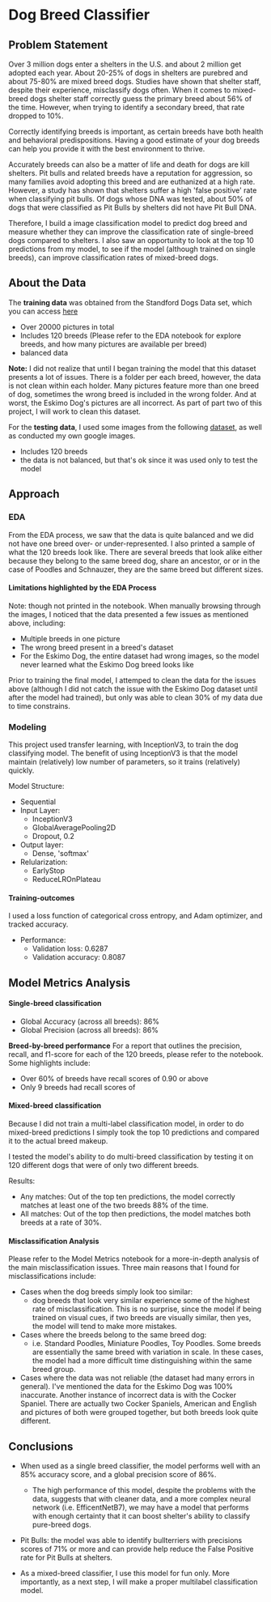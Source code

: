 # Dog Breed Classifier

## Problem Statement

Over 3 million dogs enter a shelters in the U.S. and about 2 million get adopted each year. About 20-25% of dogs in shelters are purebred and about 75-80% are mixed breed dogs. Studies have shown that shelter staff, despite their experience, misclassify dogs often. When it comes to mixed-breed dogs shelter staff correctly guess the primary breed about 56% of the time. However, when trying to identify a secondary breed, that rate dropped to 10%.

Correctly identifying breeds is important, as certain breeds have both health and behavioral predispositions. Having a good estimate of your dog breeds can help you provide it with the best environment to thrive.

Accurately breeds can also be a matter of life and death for dogs are kill shelters. Pit bulls and related breeds have a reputation for aggression, so many families avoid adopting this breed and are euthanized at a high rate. However, a study has shown that shelters suffer a high 'false positive' rate when classifying pit bulls. Of dogs whose DNA was tested, about 50% of dogs that were classified as Pit Bulls by shelters did not have Pit Bull DNA.

Therefore, I build a image classification model to predict dog breed and measure whether they can improve the classification rate of single-breed dogs compared to shelters. I also saw an opportunity to look at the top 10 predictions from my model, to see if the model (although trained on single breeds), can improve classification rates of mixed-breed dogs.

## About the Data

The **training data** was obtained from the Standford Dogs Data set, which you can access [here](http://vision.stanford.edu/aditya86/ImageNetDogs/)
- Over 20000 pictures in total
- Includes 120 breeds (Please refer to the EDA notebook for explore breeds, and how many pictures are available per breed)
- balanced data

**Note:** I did not realize that until I began training the model that this dataset presents a lot of issues. There is a folder per each breed, however, the data is not clean within each holder. Many pictures feature more than one breed of dog, sometimes the wrong breed is included in the wrong folder. And at worst, the Eskimo Dog's pictures are all incorrect. As part of part two of this project, I will work to clean this dataset.

For the **testing data**, I used some images from the following [dataset](https://www.kaggle.com/datasets/gpiosenka/70-dog-breedsimage-data-set), as well as conducted my own google images.
- Includes 120 breeds
- the data is not balanced, but that's ok since it was used only to test the model

## Approach

### EDA

From the EDA process, we saw that the data is quite balanced and we did not have one breed over- or under-represented. I also printed a sample of what the 120 breeds look like. There are several breeds that look alike either because they belong to the same breed dog, share an ancestor, or or in the case of Poodles and Schnauzer, they are the same breed but different sizes.

#### Limitations highlighted by the EDA Process

Note: though not printed in the notebook. When manually browsing through the images, I noticed that the data presented a few issues as mentioned above, including:
- Multiple breeds in one picture
- The wrong breed present in a breed's dataset
- For the Eskimo Dog, the entire dataset had wrong images, so the model never learned what the Eskimo Dog breed looks like

Prior to training the final model, I attemped to clean the data for the issues above (although I did not catch the issue with the Eskimo Dog dataset until after the model had trained), but only was able to clean 30% of my data due to time constrains.

### Modeling

This project used transfer learning, with InceptionV3, to train the dog classifying model. The benefit of using InceptionV3 is that the model maintain (relatively) low number of parameters, so it trains (relatively) quickly.

Model Structure:
- Sequential
- Input Layer:
    - InceptionV3
    - GlobalAveragePooling2D
    - Dropout, 0.2
- Output layer:
    - Dense, 'softmax'
- Relularization:
    - EarlyStop
    - ReduceLROnPlateau

#### Training-outcomes

I used a loss function of categorical cross entropy, and Adam optimizer, and tracked accuracy.
- Performance:
    - Validation loss: 0.6287
    - Validation accuracy: 0.8087

## Model Metrics Analysis

#### Single-breed classification

- Global Accuracy (across all breeds): 86%
- Global Precision (across all breeds): 86%

**Breed-by-breed performance**
For a report that outlines the precision, recall, and f1-score for each of the 120 breeds, please refer to the notebook. Some highlights include:

- Over 60% of breeds have recall scores of 0.90 or above
- Only 9 breeds had recall scores of

#### Mixed-breed classification
Because I did not train a multi-label classification model, in order to do mixed-breed predictions I simply took the top 10 predictions and compared it to the actual breed makeup.

I tested the model's ability to do multi-breed classification by testing it on 120 different dogs that were of only two different breeds.

Results:
- Any matches: Out of the top ten predictions, the model correctly matches at least one of the two breeds 88% of the time.  
- All matches: Out of the top then predictions, the model matches both breeds at a rate of 30%.

#### Misclassification Analysis

Please refer to the Model Metrics notebook for a more-in-depth analysis of the main misclassification issues. Three main reasons that I found for misclassifications include:
- Cases when the dog breeds simply look too similar:
  - dog breeds that look very similar experience some of the highest rate of misclassification. This is no surprise, since the model if being trained on visual cues, if two breeds are visually similar, then yes, the model will tend to make more mistakes.
- Cases where the breeds belong to the same breed dog:
  - i.e. Standard Poodles, Miniature Poodles, Toy Poodles. Some breeds are essentially the same breed with variation in scale. In these cases, the model had a more difficult time distinguishing within the same breed group.
- Cases where the data was not reliable (the dataset had many errors in general). I've mentioned the data for the Eskimo Dog was 100% inaccurate. Another instance of incorrect data is with the Cocker Spaniel. There are actually two Cocker Spaniels, American and English and pictures of both were grouped together, but both breeds look quite different.

## Conclusions
- When used as a single breed classifier, the model performs well with an 85% accuracy score, and a global precision score of 86%.
  - The high performance of this model, despite the problems with the data, suggests that with cleaner data, and a more complex neural network (i.e. EfficentNetB7), we may have a model that performs with enough certainty that it can boost shelter's ability to classify pure-breed dogs.

- Pit Bulls:  the model was able to identify bullterriers with precisions scores of 71% or more and can provide help reduce the False Positive rate for Pit Bulls at shelters.

- As a mixed-breed classifier, I use this model for fun only. More importantly, as a next step, I will make a proper multilabel classification model.
